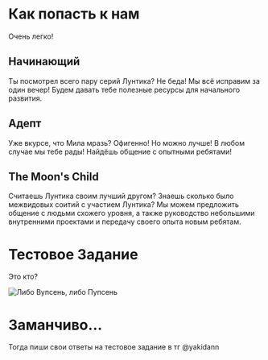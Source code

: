 # Как попасть к нам

Очень легко!

## Начинающий
Ты посмотрел всего пару серий Лунтика? Не беда! Мы всё исправим за один вечер!
Будем давать тебе полезные ресурсы для начального развития.
 
 ## Адепт
Уже вкурсе, что Мила мразь? Офигенно! Но можно лучше! В любом случае мы тебе рады!
Найдёшь общение с опытными ребятами!

 ## The Moon's Child
Считаешь Лунтика своим лучший другом? Знаешь сколько было межвидовых соитий с участием Лунтика? Мы можем предложить общение с людьми схожего уровня, а также руководство небольшими внутренними проектами и передачу своего опыта новым ребятам.

# Тестовое Задание
Это кто?

![Либо Вупсень, либо Пупсень](https://vignette.wikia.nocookie.net/luntik/images/3/34/%D0%9F%D1%83%D0%BF%D1%81%D0%B5%D0%BD%D1%8C-3.jpeg/revision/latest?cb=20160220191745&path-prefix=ru)

# Заманчиво...

Тогда пиши свои ответы на тестовое задание в тг @yakidann 

